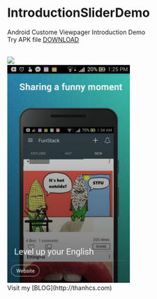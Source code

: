 # IntroductionSliderDemo
Android Custome Viewpager Introduction Demo <br/>
Try APK file [DOWNLOAD](https://github.com/thanhcs94/IntroductionSliderDemo/blob/master/app-debug.apk) <br/>

<br/>
<img height = "500" , src = "https://media.giphy.com/media/njJohf6ZH48F2/giphy.gif"/>
<br/>
<img height = "500" , src = "https://github.com/thanhcs94/IntroductionSliderDemo/blob/master/device-2016-07-19-132511.png"/>
<br/>Visit my [BLOG](http://thanhcs.com)
